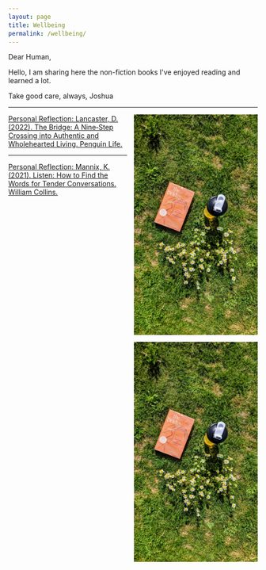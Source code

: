 ```yaml
---
layout: page
title: Wellbeing
permalink: /wellbeing/
---
```


Dear Human,

Hello, I am sharing here the non-fiction books I've enjoyed reading and learned a lot.

Take good care, always,
Joshua

---

<img src="/wellbeing/pics/1.jpg" width="250" style="float: right; display: block; margin: 0 0 1em 1em;" />
<a href="https://www.joshuadimasaka.com/wellbeing/TheBridge">Personal Reflection: Lancaster, D. (2022). The Bridge: A Nine‑Step Crossing into Authentic and Wholehearted Living. Penguin Life.</a>

---

<img src="/wellbeing/pics/1.jpg" width="250" style="float: right; display: block; margin: 0 0 1em 1em;" />
<a href="https://www.joshuadimasaka.com/wellbeing/Listen">Personal Reflection: Mannix, K. (2021). Listen: How to Find the Words for Tender Conversations. William Collins.</a>